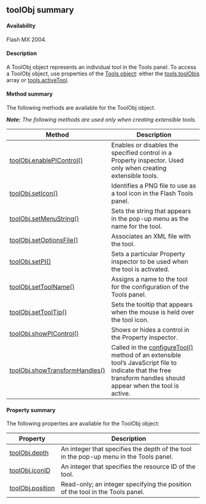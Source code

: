 ## toolObj summary

#### Availability

Flash MX 2004.

#### Description

A ToolObj object represents an individual tool in the Tools panel. To access a ToolObj object, use properties of the [Tools object](../Tools_object/tools_summary.md): either the [tools.toolObjs](../Tools_object/tools11.md) array or [tools.activeTool](../Tools_object/tools.md).

#### Method summary

The following methods are available for the ToolObj object.

***Note:** The following methods are used only when creating extensible tools.*

| **Method** | **Description** |
| --- | --- |
| [toolObj.enablePIControl()](../ToolObj_object/toolObj1.md) | Enables or disables the specified control in a Property inspector. Used only when creating extensible tools. |
| [toolObj.setIcon()](../ToolObj_object/toolObj4.md) | Identifies a PNG file to use as a tool icon in the Flash Tools panel. |
| [toolObj.setMenuString()](../ToolObj_object/toolObj5.md) | Sets the string that appears in the pop-up menu as the name for the tool. |
| [toolObj.setOptionsFile()](../ToolObj_object/toolObj6.md) | Associates an XML file with the tool. |
| [toolObj.setPI()](../ToolObj_object/toolObj7.md) | Sets a particular Property inspector to be used when the tool is activated. |
| [toolObj.setToolName()](../ToolObj_object/toolObj8.md) | Assigns a name to the tool for the configuration of the Tools panel. |
| [toolObj.setToolTip()](../ToolObj_object/toolObj9.md) | Sets the tooltip that appears when the mouse is held over the tool icon. |
| [toolObj.showPIControl()](../ToolObj_object/toolOb10.md) | Shows or hides a control in the Property inspector. |
| [toolObj.showTransformHandles()](../ToolObj_object/toolOb11.md) | Called in the [configureTool()](../Top-Level_Functions_and_Methods/configureTool.md) method of an extensible tool’s JavaScript file to indicate that the free transform handles should appear when the tool is active. |

#### Property summary

The following properties are available for the ToolObj object:

| **Property** | **Description** |
| --- | --- |
| [toolObj.depth](../ToolObj_object/toolObj.md) | An integer that specifies the depth of the tool in the pop-up menu in the Tools panel. |
| [toolObj.iconID](../ToolObj_object/toolObj2.md) | An integer that specifies the resource ID of the tool. |
| [toolObj.position](../ToolObj_object/toolObj3.md) | Read-only; an integer specifying the position of the tool in the Tools panel. |
